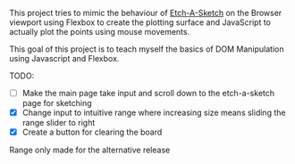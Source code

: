 This project tries to mimic the behaviour of [Etch-A-Sketch](https://en.wikipedia.org/wiki/Etch_A_Sketch) on the Browser viewport using Flexbox to create the plotting surface and JavaScript to actually plot the points using mouse movements.

This goal of this project is to teach myself the basics of DOM Manipulation using Javascript and Flexbox.

TODO: 
- [ ] Make the main page take input and scroll down to the etch-a-sketch page for sketching
- [x] Change input to intuitive range where increasing size means sliding the range slider to right
- [x] Create a button for clearing the board 

Range only made for the alternative release